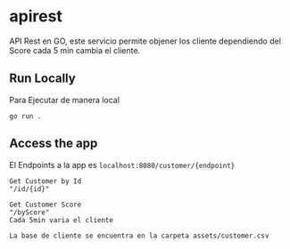 # apirest

API Rest en GO, este servicio permite objener los cliente dependiendo del Score cada 5 min cambia el cliente.

## Run Locally

Para Ejecutar de manera local

```
go run .
```

## Access the app 

El Endpoints a la app es `localhost:8080/customer/{endpoint}`

```text
Get Customer by Id
"/id/{id}" 

Get Customer Score
"/byScore"
Cada 5min varia el cliente

La base de cliente se encuentra en la carpeta assets/customer.csv